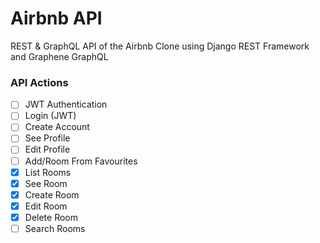# Airbnb API

REST & GraphQL API of the Airbnb Clone using Django REST Framework and Graphene GraphQL

### API Actions

- [ ] JWT Authentication
- [ ] Login (JWT)
- [ ] Create Account
- [ ] See Profile
- [ ] Edit Profile
- [ ] Add/Room From Favourites
- [x] List Rooms
- [x] See Room
- [x] Create Room
- [x] Edit Room
- [x] Delete Room
- [ ] Search Rooms
